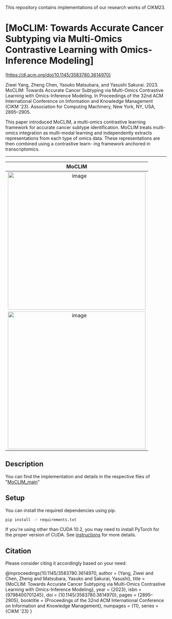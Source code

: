 This repository contains implementations of our research works of CIKM23.


# [MoCLIM: Towards Accurate Cancer Subtyping via Multi-Omics Contrastive Learning with Omics-Inference Modeling]
[https://dl.acm.org/doi/10.1145/3583780.3614970]

Ziwei Yang, Zheng Chen, Yasuko Matsubara, and Yasushi Sakurai. 2023. MoCLIM: Towards Accurate Cancer Subtyping via Multi-Omics Contrastive Learning with Omics-Inference Modeling. In Proceedings of the 32nd ACM International Conference on Information and Knowledge Management (CIKM '23). Association for Computing Machinery, New York, NY, USA, 2895–2905. 

This paper introduced MoCLIM, a multi-omics contrastive learning framework for accurate cancer subtype identification. MoCLIM treats multi-omics integration as multi-modal learning and independently extracts representations from each type of omics data. These representations are then combined using a contrastive learn- ing framework anchored in transcriptomics.

---------------------------------------------------------------------------------------------------------------------


MoCLIM|  
:-------------------------:|
| <img width="430" alt="image" src="https://github.com/yangziwei96/MoCLIM/blob/main/OV.png">
| <img width="430" alt="image" src="https://github.com/yangziwei96/MoCLIM/blob/main/6_subtype.png">



## Description

You can find the implementation and details in the respective files of "[MoCLIM_main](https://github.com/yangziwei96/CIKM23/blob/main/MoCLIM_main.ipynb)" 



## Setup

You can install the required dependencies using pip.

```bash
pip install -r requirements.txt
```

If you're using other than CUDA 10.2, you may need to install PyTorch for the proper version of CUDA. See [instructions](https://pytorch.org/get-started/locally/) for more details.



## Citation
Please consider citing it accordingly based on your need:

@inproceedings{10.1145/3583780.3614970,
author = {Yang, Ziwei and Chen, Zheng and Matsubara, Yasuko and Sakurai, Yasushi},
title = {MoCLIM: Towards Accurate Cancer Subtyping via Multi-Omics Contrastive Learning with Omics-Inference Modeling},
year = {2023},
isbn = {9798400701245},
doi = {10.1145/3583780.3614970},
pages = {2895–2905},
booktitle = {Proceedings of the 32nd ACM International Conference on Information and Knowledge Management},
numpages = {11},
series = {CIKM '23}
}









